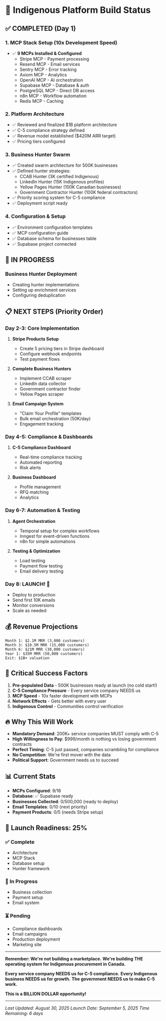 # 🚀 Indigenous Platform Build Status

## ✅ COMPLETED (Day 1)

### 1. MCP Stack Setup (10x Development Speed)
- ✅ **9 MCPs Installed & Configured**
  - Stripe MCP - Payment processing
  - Resend MCP - Email services
  - Sentry MCP - Error tracking
  - Axiom MCP - Analytics
  - OpenAI MCP - AI orchestration
  - Supabase MCP - Database & auth
  - PostgreSQL MCP - Direct DB access
  - n8n MCP - Workflow automation
  - Redis MCP - Caching

### 2. Platform Architecture
- ✅ Reviewed and finalized $1B platform architecture
- ✅ C-5 compliance strategy defined
- ✅ Revenue model established ($420M ARR target)
- ✅ Pricing tiers configured

### 3. Business Hunter Swarm
- ✅ Created swarm architecture for 500K businesses
- ✅ Defined hunter strategies:
  - CCAB Hunter (3K certified Indigenous)
  - LinkedIn Hunter (15K Indigenous profiles)
  - Yellow Pages Hunter (100K Canadian businesses)
  - Government Contractor Hunter (100K federal contractors)
- ✅ Priority scoring system for C-5 compliance
- ✅ Deployment script ready

### 4. Configuration & Setup
- ✅ Environment configuration templates
- ✅ MCP configuration guide
- ✅ Database schema for businesses table
- ✅ Supabase project connected

## 🔄 IN PROGRESS

### Business Hunter Deployment
- Creating hunter implementations
- Setting up enrichment services
- Configuring deduplication

## 📋 NEXT STEPS (Priority Order)

### Day 2-3: Core Implementation
1. **Stripe Products Setup**
   - Create 5 pricing tiers in Stripe dashboard
   - Configure webhook endpoints
   - Test payment flows

2. **Complete Business Hunters**
   - Implement CCAB scraper
   - LinkedIn data collector
   - Government contractor finder
   - Yellow Pages scraper

3. **Email Campaign System**
   - "Claim Your Profile" templates
   - Bulk email orchestration (50K/day)
   - Engagement tracking

### Day 4-5: Compliance & Dashboards
1. **C-5 Compliance Dashboard**
   - Real-time compliance tracking
   - Automated reporting
   - Risk alerts

2. **Business Dashboard**
   - Profile management
   - RFQ matching
   - Analytics

### Day 6-7: Automation & Testing
1. **Agent Orchestration**
   - Temporal setup for complex workflows
   - Inngest for event-driven functions
   - n8n for simple automations

2. **Testing & Optimization**
   - Load testing
   - Payment flow testing
   - Email delivery testing

### Day 8: LAUNCH! 🚀
- Deploy to production
- Send first 10K emails
- Monitor conversions
- Scale as needed

## 💰 Revenue Projections

```
Month 1: $2.1M MRR (3,000 customers)
Month 3: $10.5M MRR (15,000 customers)
Month 6: $21M MRR (30,000 customers)
Year 1: $35M MRR (50,000 customers)
Exit: $1B+ valuation
```

## 🎯 Critical Success Factors

1. **Pre-populated Data** - 500K businesses ready at launch (no cold start!)
2. **C-5 Compliance Pressure** - Every service company NEEDS us
3. **MCP Speed** - 10x faster development with MCPs
4. **Network Effects** - Gets better with every user
5. **Indigenous Control** - Communities control verification

## 🔥 Why This Will Work

- **Mandatory Demand**: 200K+ service companies MUST comply with C-5
- **High Willingness to Pay**: $999/month is nothing vs losing government contracts
- **Perfect Timing**: C-5 just passed, companies scrambling for compliance
- **No Competition**: We're first mover with the data
- **Political Support**: Government needs us to succeed

## 📊 Current Stats

- **MCPs Configured**: 9/16
- **Database**: ✅ Supabase ready
- **Businesses Collected**: 0/500,000 (ready to deploy)
- **Email Templates**: 0/10 (next priority)
- **Payment Products**: 0/5 (needs Stripe setup)

## 🚦 Launch Readiness: 25%

### ✅ Complete
- Architecture
- MCP Stack
- Database setup
- Hunter framework

### 🔄 In Progress
- Business collection
- Payment setup
- Email system

### ⏳ Pending
- Compliance dashboards
- Email campaigns
- Production deployment
- Marketing site

---

**Remember: We're not building a marketplace.**
**We're building THE operating system for Indigenous procurement in Canada.**

**Every service company NEEDS us for C-5 compliance.**
**Every Indigenous business NEEDS us for growth.**
**The government NEEDS us to make C-5 work.**

**This is a BILLION DOLLAR opportunity!**

---

*Last Updated: August 30, 2025*
*Launch Date: September 5, 2025*
*Time Remaining: 6 days*